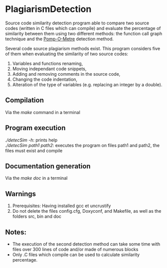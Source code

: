# PlagiarismDetection
Source code similarity detection program able to compare two source codes (written in C files which can compile) and evaluate the percentage of similarity between them using two different methods: the function call graph technique and the [Pomp-O-Metre](https://hal.archives-ouvertes.fr/hal-01066127/document) detection method.

Several code source plagiarism methods exist. This program considers five of them when evaluating the similarity of two source codes:
1. Variables and functions renaming,
2. Moving independant code snippets,
3. Adding and removing comments in the source code,
4. Changing the code indentation,
5. Alteration of the type of variables (e.g. replacing an integer by a double).

## Compilation
Via the *make* command in a terminal

## Program execution
*./detecSim -h*: prints help  
*./detecSim path1 path2*: executes the program on files path1 and path2, the files must exist and compile

## Documentation generation
Via the *make doc* in a terminal
 
## Warnings
1. Prerequisites: Having installed gcc et uncrustify
2. Do not delete the files config.cfg, Doxyconf, and Makefile, as well as the folders src, bin and doc

## Notes:
- The execution of the second detection method can take some time with files over 300 lines of code and/or made of numerous blocks
- Only .C files which compile can be used to calculate similarity percentage.
